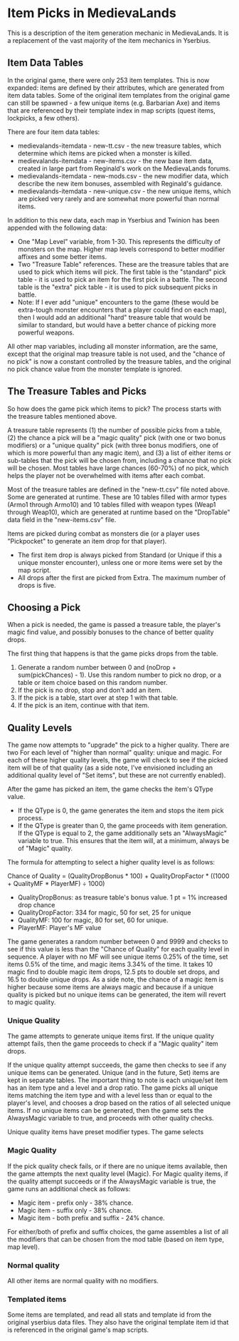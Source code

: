 # Item Picks in MedievaLands

This is a description of the item generation mechanic in MedievaLands. It is a replacement of the vast majority of the item mechanics in Yserbius.

## Item Data Tables

In the original game, there were only 253 item templates. This is now expanded: items are defined by their attributes, which are generated from item data tables. Some of the original item templates from the original game can still be spawned - a few unique items (e.g. Barbarian Axe) and items that are referenced by their template index in map scripts (quest items, lockpicks, a few others).

There are four item data tables:
* medievalands-itemdata - new-tt.csv - the new treasure tables, which determine which items are picked when a monster is killed.
* medievalands-itemdata - new-items.csv - the new base item data, created in large part from Reginald's work on the MedievaLands forums.
* medievalands-itemdata - new-mods.csv - the new modifier data, which describe the new item bonuses, assembled with Reginald's guidance.
* medievalands-itemdata - new-unique.csv - the new unique items, which are picked very rarely and are somewhat more powerful than normal items.

In addition to this new data, each map in Yserbius and Twinion has been appended with the following data:
* One "Map Level" variable, from 1-30. This represents the difficulty of monsters on the map. Higher map levels correspond to better modifier affixes and some better items.
* Two "Treasure Table" references. These are the treasure tables that are used to pick which items will pick. The first table is the "standard" pick table - it is used to pick an item for the first pick in a battle. The second table is the "extra" pick table - it is used to pick subsequent picks in battle.
* Note: If I ever add "unique" encounters to the game (these would be extra-tough monster encounters that a player could find on each map), then I would add an additional "hard" treasure table that would be similar to standard, but would have a better chance of picking more powerful weapons.

All other map variables, including all monster information, are the same, except that the original map treasure table is not used, and the "chance of no pick" is now a constant controlled by the treasure tables, and the original no pick chance value from the monster template is ignored.

## The Treasure Tables and Picks

So how does the game pick which items to pick? The process starts with the treasure tables mentioned above.

A treasure table represents (1) the number of possible picks from a table, (2) the chance a pick will be a "magic quality" pick (with one or two bonus modifiers) or a "unique quality" pick (with three bonus modifiers, one of which is more powerful than any magic item), and (3) a list of either items or sub-tables that the pick will be chosen from, including a chance that no pick will be chosen. Most tables have large chances (60-70%) of no pick, which helps the player not be overwhelmed with items after each combat.

Most of the treasure tables are defined in the "new-tt.csv" file noted above. Some are generated at runtime. These are 10 tables filled with armor types (Armo1 through Armo10) and 10 tables filled with weapon types (Weap1 through Weap10), which are generated at runtime based on the "DropTable" data field in the "new-items.csv" file.

Items are picked during combat as monsters die (or a player uses "Pickpocket" to generate an item drop for that player).
* The first item drop is always picked from Standard (or Unique if this a unique monster encounter), unless one or more items were set by the map script.
* All drops after the first are picked from Extra. The maximum number of drops is five.

## Choosing a Pick

When a pick is needed, the game is passed a treasure table, the player's magic find value, and possibly bonuses to the chance of better quality drops.

The first thing that happens is that the game picks drops from the table.
1. Generate a random number between 0 and (noDrop + sum(pickChances) - 1). Use this random number to pick no drop, or a table or item choice based on this random number.
2. If the pick is no drop, stop and don't add an item.
3. If the pick is a table, start over at step 1 with that table.
4. If the pick is an item, continue with that item.

## Quality Levels

The game now attempts to "upgrade" the pick to a higher quality. There are two For each level of "higher than normal" quality: unique and magic. For each of these higher quality levels, the game will check to see if the picked item will be of that quality (as a side note, I've envisioned including an additional quality level of "Set items", but these are not currently enabled).

After the game has picked an item, the game checks the item's QType value.
* If the QType is 0, the game generates the item and stops the item pick process.
* If the QType is greater than 0, the game proceeds with item generation. If the QType is equal to 2, the game additionally sets an "AlwaysMagic" variable to true. This ensures that the item will, at a minimum, always be of "Magic" quality.

The formula for attempting to select a higher quality level is as follows:

Chance of Quality = (QualityDropBonus * 100) + QualityDropFactor * ((1000 + QualityMF * PlayerMF) ÷ 1000)
- QualityDropBonus: as treasure table's bonus value. 1 pt = 1% increased drop chance
- QualityDropFactor: 334 for magic, 50 for set, 25 for unique
- QualityMF: 100 for magic, 80 for set, 60 for unique.
- PlayerMF: Player's MF value 

The game generates a random number between 0 and 9999 and checks to see if this value is less than the "Chance of Quality" for each quality level in sequence. A player with no MF will see unique items 0.25% of the time, set items 0.5% of the time, and magic items 3.34% of the time. It takes 10 magic find to double magic item drops, 12.5 pts to double set drops, and 16.5 to double unique drops. As a side note, the chance of a magic item is higher because some items are always magic and because if a unique quality is picked but no unique items can be generated, the item will revert to magic quality.

### Unique Quality

The game attempts to generate unique items first. If the unique quality attempt fails, then the game proceeds to check if a "Magic quality" item drops.

If the unique quality attempt succeeds, the game then checks to see if any unique items can be generated. Unique (and in the future, Set) items are kept in separate tables. The important thing to note is each unique/set item has an item type and a level and a drop ratio. The game picks all unique items matching the item type and with a level less than or equal to the player's level, and chooses a drop based on the ratios of all selected unique items. If no unique items can be generated, then the game sets the AlwaysMagic variable to true, and proceeds with other quality checks.

Unique quality items have preset modifier types. The game selects 

### Magic Quality

If the pick quality check fails, or if there are no unique items available, then the game attempts the next quality level (Magic). For Magic quality items, if the quality attempt succeeds or if the AlwaysMagic variable is true, the game runs an additional check as follows:
* Magic item - prefix only - 38% chance.
* Magic item - suffix only - 38% chance.
* Magic item - both prefix and suffix - 24% chance.

For either/both of prefix and suffix choices, the game assembles a list of all the modifiers that can be chosen from the mod table (based on item type, map level).

### Normal quality

All other items are normal quality with no modifiers.

### Templated items

Some items are templated, and read all stats and template id from the original yserbius data files. They also have the original template item id that is referenced in the original game's map scripts.
